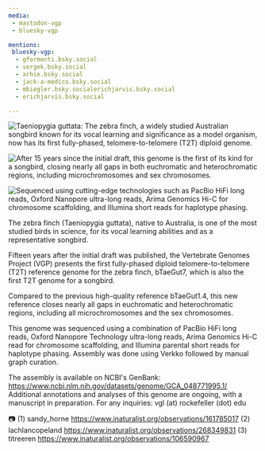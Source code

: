```yaml
---
media:
 - mastodon-vgp
 - bluesky-vgp

mentions:
 bluesky-vgp:
  - gformenti.bsky.social
  - sergek.bsky.social
  - arhie.bsky.social
  - jack-a-medico.bsky.social
  - mbiegler.bsky.socialerichjarvis.bsky.social
  - erichjarvis.bsky.social

---
```

![Taeniopygia guttata: The zebra finch, a widely studied Australian songbird known for its vocal learning and significance as a model organism, now has its first fully-phased, telomere-to-telomere (T2T) diploid genome.](https://genomeark.s3.amazonaws.com/species/Taeniopygia_guttata/bTaeGut7/img/bTaeGut7_1.jpg)

![After 15 years since the initial draft, this genome is the first of its kind for a songbird, closing nearly all gaps in both euchromatic and heterochromatic regions, including microchromosomes and sex chromosomes.](https://genomeark.s3.amazonaws.com/species/Taeniopygia_guttata/bTaeGut7/img/bTaeGut7_2.jpg)

![Sequenced using cutting-edge technologies such as PacBio HiFi long reads, Oxford Nanopore ultra-long reads, Arima Genomics Hi-C for chromosome scaffolding, and Illumina short reads for haplotype phasing.](https://genomeark.s3.amazonaws.com/species/Taeniopygia_guttata/bTaeGut7/img/bTaeGut7_3.jpg)

The zebra finch (Taeniopygia guttata), native to Australia, is one of the most studied birds in science, for its vocal learning abilities and as a representative songbird.

Fifteen years after the initial draft was published, the Vertebrate Genomes Project (VGP) presents the first fully-phased diploid telomere-to-telomere (T2T) reference genome for the zebra finch, bTaeGut7, which is also the first T2T genome for a songbird. 

Compared to the previous high-quality reference bTaeGut1.4, this new reference closes nearly all gaps in euchromatic and heterochromatic regions, including all microchromosomes and the sex chromosomes.

This genome was sequenced using a combination of PacBio HiFi long reads, Oxford Nanopore Technology ultra-long reads, Arima Genomics Hi-C read for chromosome scaffolding, and Illumina parental short reads for haplotype phasing.
Assembly was done using Verkko followed by manual graph curation.

The assembly is available on NCBI's GenBank: https://www.ncbi.nlm.nih.gov/datasets/genome/GCA_048771995.1/
Additional annotations and analyses of this genome are ongoing, with a manuscript in preparation. For any inquiries: vgl (at) rockefeller (dot) edu

📷 
(1) sandy_horne https://www.inaturalist.org/observations/161785017
(2) lachlancopeland https://www.inaturalist.org/observations/268349831 
(3) titreeren https://www.inaturalist.org/observations/106590967
